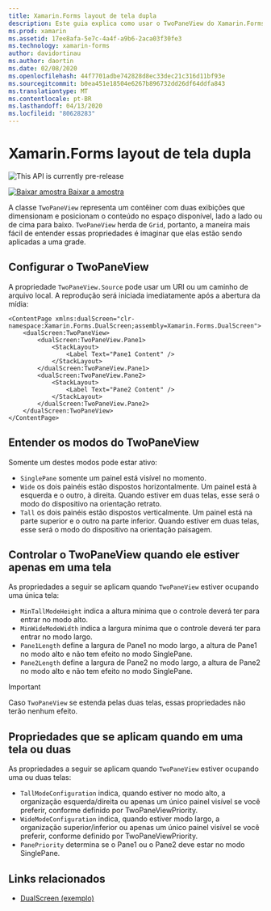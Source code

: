```yaml
---
title: Xamarin.Forms layout de tela dupla
description: Este guia explica como usar o TwoPaneView do Xamarin.Forms para otimizar a experiência de aplicativo para dispositivos de tela dupla, como o Surface Duo e o Surface Neo.
ms.prod: xamarin
ms.assetid: 17ee8afa-5e7c-4a4f-a9b6-2aca03f30fe3
ms.technology: xamarin-forms
author: davidortinau
ms.author: daortin
ms.date: 02/08/2020
ms.openlocfilehash: 44f7701adbe742828d8ec33dec21c316d11bf93e
ms.sourcegitcommit: b0ea451e18504e6267b896732dd26df64ddfa843
ms.translationtype: MT
ms.contentlocale: pt-BR
ms.lasthandoff: 04/13/2020
ms.locfileid: "80628283"
---
```

# <a name="xamarinforms-dual-screen-layout"></a>Xamarin.Forms layout de tela dupla

![](~/media/shared/preview.png "This API is currently pre-release")

[![Baixar](~/media/shared/download.png) amostra Baixar a amostra](https://docs.microsoft.com/samples/xamarin/xamarin-forms-samples/userinterface-dualscreendemos/)

A classe `TwoPaneView` representa um contêiner com duas exibições que dimensionam e posicionam o conteúdo no espaço disponível, lado a lado ou de cima para baixo. `TwoPaneView` herda de `Grid`, portanto, a maneira mais fácil de entender essas propriedades é imaginar que elas estão sendo aplicadas a uma grade.

## <a name="set-up-twopaneview"></a>Configurar o TwoPaneView

A propriedade `TwoPaneView.Source` pode usar um URI ou um caminho de arquivo local. A reprodução será iniciada imediatamente após a abertura da mídia:

```xaml
<ContentPage xmlns:dualScreen="clr-namespace:Xamarin.Forms.DualScreen;assembly=Xamarin.Forms.DualScreen">
    <dualScreen:TwoPaneView>
        <dualScreen:TwoPaneView.Pane1>
            <StackLayout>
                <Label Text="Pane1 Content" />
            </StackLayout>
        </dualScreen:TwoPaneView.Pane1>
        <dualScreen:TwoPaneView.Pane2>
            <StackLayout>
                <Label Text="Pane2 Content" />
            </StackLayout>
        </dualScreen:TwoPaneView.Pane2>
    </dualScreen:TwoPaneView>
</ContentPage>
```

## <a name="understand-twopaneview-modes"></a>Entender os modos do TwoPaneView

Somente um destes modos pode estar ativo:

- `SinglePane` somente um painel está visível no momento.
- `Wide` os dois painéis estão dispostos horizontalmente. Um painel está à esquerda e o outro, à direita. Quando estiver em duas telas, esse será o modo do dispositivo na orientação retrato.
- `Tall` os dois painéis estão dispostos verticalmente. Um painel está na parte superior e o outro na parte inferior. Quando estiver em duas telas, esse será o modo do dispositivo na orientação paisagem.

## <a name="control-twopaneview-when-its-only-on-one-screen"></a>Controlar o TwoPaneView quando ele estiver apenas em uma tela

As propriedades a seguir se aplicam quando `TwoPaneView` estiver ocupando uma única tela:

- `MinTallModeHeight` indica a altura mínima que o controle deverá ter para entrar no modo alto.
- `MinWideModeWidth` indica a largura mínima que o controle deverá ter para entrar no modo largo.
- `Pane1Length` define a largura de Pane1 no modo largo, a altura de Pane1 no modo alto e não tem efeito no modo SinglePane.
- `Pane2Length` define a largura de Pane2 no modo largo, a altura de Pane2 no modo alto e não tem efeito no modo SinglePane.

> [!IMPORTANT]
> Caso `TwoPaneView` se estenda pelas duas telas, essas propriedades não terão nenhum efeito.

## <a name="properties-that-apply-when-on-one-screen-or-two"></a>Propriedades que se aplicam quando em uma tela ou duas

As propriedades a seguir se aplicam quando `TwoPaneView` estiver ocupando uma ou duas telas:

- `TallModeConfiguration` indica, quando estiver no modo alto, a organização esquerda/direita ou apenas um único painel visível se você preferir, conforme definido por TwoPaneViewPriority.
- `WideModeConfiguration` indica, quando estiver modo largo, a organização superior/inferior ou apenas um único painel visível se você preferir, conforme definido por TwoPaneViewPriority.
- `PanePriority` determina se o Pane1 ou o Pane2 deve estar no modo SinglePane.

## <a name="related-links"></a>Links relacionados

- [DualScreen (exemplo)](https://docs.microsoft.com/samples/xamarin/xamarin-forms-samples/userinterface-dualscreendemos/)
